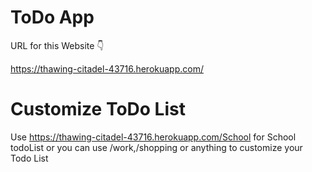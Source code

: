 # ToDo App
URL for this Website 👇

https://thawing-citadel-43716.herokuapp.com/

# Customize ToDo List

Use https://thawing-citadel-43716.herokuapp.com/School for School todoList or you can use /work,/shopping or anything to customize your Todo List
